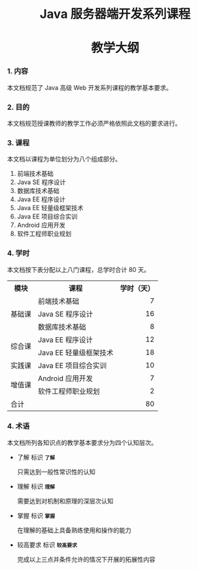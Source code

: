 # <center>Java 服务器端开发系列课程</center> 
# <center>教学大纲</center>

### 1. 内容

本文档规范了 Java 高级 Web 开发系列课程的教学基本要求。

### 2. 目的

本文档规范授课教师的教学工作必须严格依照此文档的要求进行。

### 3. 课程

本文档以课程为单位划分为八个组成部分。

1. 前端技术基础
2. Java SE 程序设计
3. 数据库技术基础
4. Java EE 程序设计
5. Java EE 轻量级框架技术
6. Java EE 项目综合实训
7. Android 应用开发
8. 软件工程师职业规划

### 4. 学时

本文档按下表分配以上八门课程，总学时合计 80 天。

<table>
    <tr>
        <th style="text-align: center;">模块</th>
        <th style="text-align: center;">课程</th>
        <th style="text-align: center;">学时（天）</th>
    </tr>
    <tr>
        <td rowspan="3">基础课</td>
        <td>前端技术基础</td>
        <td style="text-align: right;">7</td>
    </tr>
    <tr>
        <td>Java SE 程序设计</td>
        <td style="text-align: right;">16</td>
    </tr>
    <tr>
        <td>数据库技术基础</td>
        <td style="text-align: right;">8</td>
    </tr>
    <tr>
        <td rowspan="2">综合课</td>
        <td>Java EE 程序设计</td>
        <td style="text-align: right;">12</td>
    </tr>
    <tr>
        <td>Java EE 轻量级框架技术</td>
        <td style="text-align: right;">18</td>
    <tr>
    <tr>
        <td>实践课</td>
        <td>Java EE 项目综合实训</td>
        <td style="text-align: right;">10</td>
    </tr>
    <tr>
        <td rowspan="2">增值课</td>
        <td>Android 应用开发</td>
        <td style="text-align: right;">7</td>
    </tr>
    <tr>
        <td>软件工程师职业规划</td>
        <td style="text-align: right;">2</td>
    </tr>
    <tr>
        <td colspan="2">合计</td>
        <td style="text-align: right;">80</td>
    </tr>
</table>

### 4. 术语

本文档所列各知识点的教学基本要求分为四个认知层次。

- 了解 标识 **`了解`**

  只需达到一般性常识性的认知

- 理解 标识 **`理解`**

  需要达到对机制和原理的深层次认知
  
- 掌握 标识 **`掌握`**

  在理解的基础上具备熟练使用和操作的能力
  
- 较高要求 标识 **`较高要求`**

  完成以上三点并条件允许的情况下开展的拓展性内容